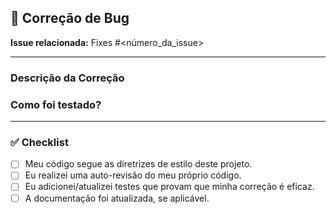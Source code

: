 <!--
O título do PR deve seguir o padrão: `fix(escopo): descrição da correção`
-->

## 🐛 Correção de Bug

**Issue relacionada:** Fixes #<número_da_issue>

---

### Descrição da Correção

<!-- Descreva de forma clara e concisa qual foi a causa raiz do bug e como a sua alteração a corrige. -->

### Como foi testado?

<!-- Descreva os passos que você tomou para verificar que a sua correção funciona. Ex:
1. Rodei o teste de unidade X que agora passa.
2. Testei manualmente o fluxo de login e o erro não ocorre mais.
-->

---

### ✅ Checklist

- [ ] Meu código segue as diretrizes de estilo deste projeto.
- [ ] Eu realizei uma auto-revisão do meu próprio código.
- [ ] Eu adicionei/atualizei testes que provam que minha correção é eficaz.
- [ ] A documentação foi atualizada, se aplicável.
